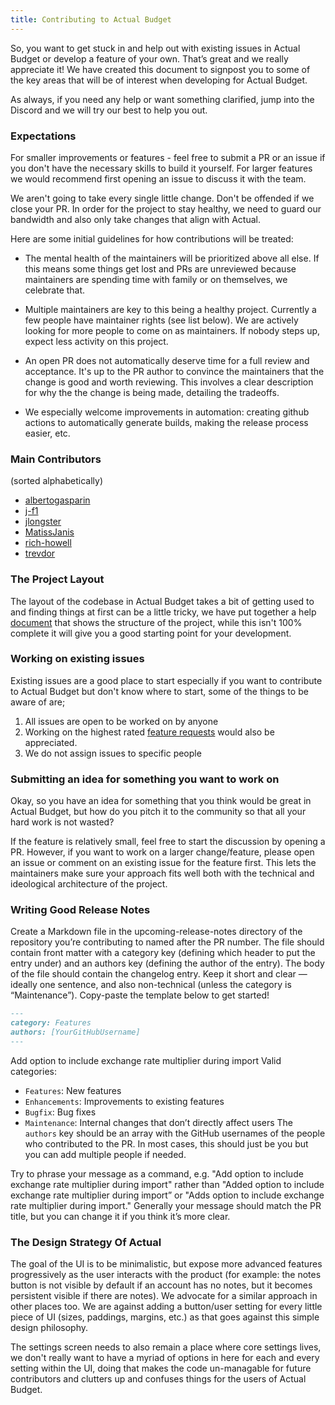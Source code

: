 ```yaml
---
title: Contributing to Actual Budget
---
```


So, you want to get stuck in and help out with existing issues in Actual Budget or develop a feature of your own. That’s great and we really appreciate it!
We have created this document to signpost you to some of the key areas that will be of interest when developing for Actual Budget. 

As always, if you need any help or want something clarified, jump into the Discord and we will try our best to help you out. 

### Expectations

For smaller improvements or features - feel free to submit a PR or an issue if you don't have the necessary skills to build it yourself. For larger features we would recommend first opening an issue to discuss it with the team.

We aren't going to take every single little change. Don't be offended if we close your PR. In order for the project to stay healthy, we need to guard our bandwidth and also only take changes that align with Actual.

Here are some initial guidelines for how contributions will be treated:

* The mental health of the maintainers will be prioritized above all else. If this means some things get lost and PRs are unreviewed because maintainers are spending time with family or on themselves, we celebrate that.

* Multiple maintainers are key to this being a healthy project. Currently a few people have maintainer rights (see list below). We are actively looking for more people to come on as maintainers. If nobody steps up, expect less activity on this project.

* An open PR does not automatically deserve time for a full review and acceptance. It's up to the PR author to convince the maintainers that the change is good and worth reviewing. This involves a clear description for why the the change is being made, detailing the tradeoffs.

* We especially welcome improvements in automation: creating github actions to automatically generate builds, making the release process easier, etc.

### Main Contributors

(sorted alphabetically)

* [albertogasparin]
* [j-f1]
* [jlongster]
* [MatissJanis]
* [rich-howell]
* [trevdor]

### The Project Layout

The layout of the codebase in Actual Budget takes a bit of getting used to and finding things at first can be a little tricky, we have put together a help [document](./project-details/index.md) that shows the structure of the project, while this isn't 100% complete it will give you a good starting point for your development. 

### Working on existing issues

Existing issues are a good place to start especially if you want to contribute to Actual Budget but don't know where to start, some of the things to be aware of are;

1. All issues are open to be worked on by anyone
2. Working on the highest rated [feature requests](https://github.com/actualbudget/actual/issues?q=label%3A%22needs+votes%22+sort%3Areactions-%2B1-desc+) would also be appreciated.
3. We do not assign issues to specific people

### Submitting an idea for something you want to work on

Okay, so you have an idea for something that you think would be great in Actual Budget, but how do you pitch it to the community so that all your hard work is not wasted?

If the feature is relatively small, feel free to start the discussion by opening a PR. However, if you want to work on a larger change/feature, please open an issue or comment on an existing issue for the feature first. This lets the maintainers make sure your approach fits well both with the technical and ideological architecture of the project.

### Writing Good Release Notes

Create a Markdown file in the upcoming-release-notes directory of the repository you’re contributing to named after the PR number. The file should contain front matter with a category key (defining which header to put the entry under) and an authors key (defining the author of the entry). The body of the file should contain the changelog entry. Keep it short and clear — ideally one sentence, and also non-technical (unless the category is “Maintenance”). Copy-paste the template below to get started!

```markdown
---
category: Features
authors: [YourGitHubUsername]
---
```

Add option to include exchange rate multiplier during import
Valid categories:

* `Features`: New features
* `Enhancements`: Improvements to existing features
* `Bugfix`: Bug fixes
* `Maintenance`: Internal changes that don’t directly affect users
The `authors` key should be an array with the GitHub usernames of the people who contributed to the PR. In most cases, this should just be you but you can add multiple people if needed.

Try to phrase your message as a command, e.g. "Add option to include exchange rate multiplier during import" rather than "Added option to include exchange rate multiplier during import” or "Adds option to include exchange rate multiplier during import." Generally your message should match the PR title, but you can change it if you think it’s more clear.


### The Design Strategy Of Actual

The goal of the UI is to be minimalistic, but expose more advanced features progressively as the user interacts with the product (for example: the notes button is not visible by default if an account has no notes, but it becomes persistent visible if there are notes). We advocate for a similar approach in other places too. We are against adding a button/user setting for every little piece of UI (sizes, paddings, margins, etc.) as that goes against this simple design philosophy. 

The settings screen needs to also remain a place where core settings lives, we don't really want to have a myriad of options in here for each and every setting within the UI, doing that makes the code un-managable for future contributors and clutters up and confuses things for the users of Actual Budget. 

[albertogasparin]: https://github.com/albertogasparin
[j-f1]: https://github.com/j-f1
[jlongster]: https://github.com/jlongster
[rich-howell]: https://github.com/rich-howell
[MatissJanis]: https://github.com/MatissJanis
[trevdor]: https://github.com/trevdor